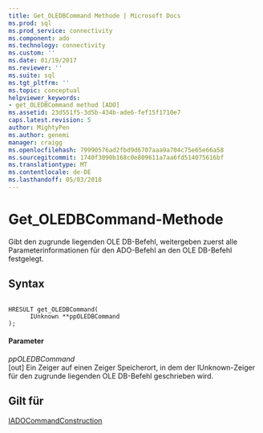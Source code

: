 ```yaml
---
title: Get_OLEDBCommand Methode | Microsoft Docs
ms.prod: sql
ms.prod_service: connectivity
ms.component: ado
ms.technology: connectivity
ms.custom: ''
ms.date: 01/19/2017
ms.reviewer: ''
ms.suite: sql
ms.tgt_pltfrm: ''
ms.topic: conceptual
helpviewer_keywords:
- get_OLEDBCommand method [ADO]
ms.assetid: 23d551f5-3d5b-434b-ade6-fef15f1710e7
caps.latest.revision: 5
author: MightyPen
ms.author: genemi
manager: craigg
ms.openlocfilehash: 79990576ad2fbd9d6707aaa9a704c75e65e66a58
ms.sourcegitcommit: 1740f3090b168c0e809611a7aa6fd514075616bf
ms.translationtype: MT
ms.contentlocale: de-DE
ms.lasthandoff: 05/03/2018
---
```

# <a name="getoledbcommand-method"></a>Get_OLEDBCommand-Methode
Gibt den zugrunde liegenden OLE DB-Befehl, weitergeben zuerst alle Parameterinformationen für den ADO-Befehl an den OLE DB-Befehl festgelegt.  
  
## <a name="syntax"></a>Syntax  
  
```  
  
HRESULT get_OLEDBCommand(  
      IUnknown **ppOLEDBCommand  
);  
```  
  
#### <a name="parameters"></a>Parameter  
 *ppOLEDBCommand*  
 [out] Ein Zeiger auf einen Zeiger Speicherort, in dem der IUnknown-Zeiger für den zugrunde liegenden OLE DB-Befehl geschrieben wird.  
  
## <a name="applies-to"></a>Gilt für  
 [IADOCommandConstruction](http://msdn.microsoft.com/en-us/d8e54333-00eb-4b72-bf4a-ca92c7ca5f86)

